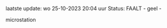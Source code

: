 laatste update: 
wo 25-10-2023 20:04   uur 
Status: FAALT - geel - 
<div class="service Y">microstation</div>